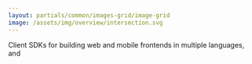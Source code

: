 ```yaml
---
layout: partials/common/images-grid/image-grid
image: /assets/img/overview/intersection.svg
---
```


Client SDKs for building web and mobile frontends in multiple languages, and
